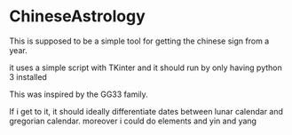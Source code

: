 # ChineseAstrology
This is supposed to be a simple tool for getting the chinese sign from a year.

it uses a simple script with TKinter and it should run by only having python 3 installed

This was inspired by the GG33 family.

If i get to it, it should ideally differentiate dates between lunar calendar and gregorian calendar. moreover i could do elements and yin and yang

